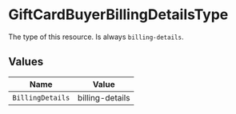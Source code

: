 # GiftCardBuyerBillingDetailsType

The type of this resource. Is always `billing-details`.


## Values

| Name             | Value            |
| ---------------- | ---------------- |
| `BillingDetails` | billing-details  |